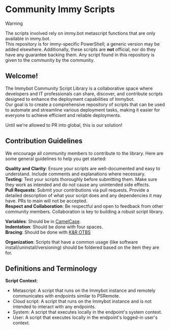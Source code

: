 # Community Immy Scripts
> [!WARNING]  
> The scripts involved rely on immy.bot metascript functions that are only available in immy.bot.  
> This repository is for immy-specific PowerShell; a generic version may be added elsewhere.
> Additionally, these scripts are **not** official, nor do they have any guarantee backing them.
> Any script found in this repository is given to the community by the community.

## Welcome!
The Immybot Community Script Library is a collaborative space where developers and IT professionals can share, discover, and contribute scripts designed to enhance the deployment capabilities of Immybot.  
Our goal is to create a comprehensive repository of scripts that can be used to automate and streamline various deployment tasks, making it easier for everyone to achieve efficient and reliable deployments.  

Until we're allowed to PR into global, this is our solution!

## Contribution Guidelines
We encourage all community members to contribute to the library. Here are some general guidelines to help you get started:

**Quality and Clarity**: Ensure your scripts are well-documented and easy to understand. Include comments and explanations where necessary.  
**Testing**: Test your scripts thoroughly before submitting them. Make sure they work as intended and do not cause any unintended side effects.  
**Pull Requests**: Submit your contributions via pull requests. Provide a detailed description of what your script does and any dependencies it may have. PRs to main will not be accepted.  
**Respect and Collaboration**: Be respectful and open to feedback from other community members. Collaboration is key to building a robust script library.  

**Variables**: Should be in [CamelCase](https://en.wikipedia.org/wiki/Camel_case).  
**Indentation**: Should be done with four spaces.  
**Bracing**: Should be done with [K&R OTBS](https://github.com/PoshCode/PowerShellPracticeAndStyle/issues/81#issuecomment-285835313)  

**Organization**: Scripts that have a common usage (like software install/uninstall/versioning) should be foldered based on the item they are for.  

## Definitions and Terminology
**Script Context**:
  * Metascript: A script that runs on the Immybot instance and remotely communicates with endpoints similar to PSRemote.
  * Cloud script: A script that runs on the Immybot instance and is not intended to interact with any endpoints.
  * System: A script that executes locally in the endpoint's system context.
  * User: A script that executes locally in the endpoint's logged-in user's context.
